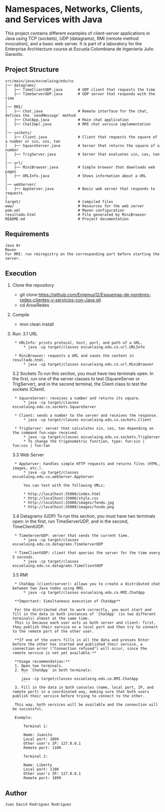 
# Namespaces, Networks, Clients, and Services with Java

This project contains different examples of client-server applications in Java using TCP (sockets), UDP (datagrams), RMI (remote method invocation), and a basic web server.
It is part of a laboratory for the Enterprise Architecture course at Escuela Colombiana de Ingeniería Julio Garavito.

## Project Structure

```plaintext
src/main/java/escuelaing/edu/co
│── datagrams/
│   ├── TimeClientUDP.java       # UDP client that requests the time
│   ├── TimeServerUDP.java       # UDP server that responds with the time
│
│── RMI/
│   ├── Chat.java                # Remote interface for the chat, defines the `sendMessage` method
│   ├── ChatApp.java             # Main chat application
│   ├── ChatImpl.java            # RMI chat service implementation
│
│── sockets/
│   ├── Client.java              # Client that requests the square of a number or sin, cos, tan
│   ├── SquareServer.java        # Server that returns the square of a number
│   ├── TrigServer.java          # Server that evaluates sin, cos, tan
│
│── url/
│   ├── MiniBrowser.java         # Simple browser that downloads web pages
│   ├── URLInfo.java             # Shows information about a URL
│
│── webServer/
│   ├── AppServer.java           # Basic web server that responds to requests
│
target/                          # Compiled files
www/                             # Resources for the web server
pom.xml                          # Maven configuration
resultado.html                   # File generated by MiniBrowser
README.md                        # Project documentation
```

## Requirements

    Java 8+
    Maven
    For RMI: run rmiregistry on the corresponding port before starting the server.

## Execution

1. Clone the repository

    * git clone https://github.com/Enigmus12/Esquemas-de-nombres-redes-clientes-y-servicios-con-Java.git
    * cd ArswRedes

2. Compile

    * mvn clean install

3. Run:
    3.1 URL

        * URLInfo: prints protocol, host, port, and path of a URL.
            * java -cp target/classes escuelaing.edu.co.url.URLInfo

        * MiniBrowser: requests a URL and saves the content in resultado.html.
            * java -cp target/classes escuelaing.edu.co.url.MiniBrowser

    3.2 Sockets
        To run this section, you must have two terminals open. In the first, run one of the server classes to test (SquareServer or TrigServer), and in the second terminal, the Client class to test the sockets (Client).

        * SquareServer: receives a number and returns its square.
            * java -cp target/classes escuelaing.edu.co.sockets.SquareServer  

        * Client: sends a number to the server and receives the response.
            * java -cp target/classes escuelaing.edu.co.sockets.Client 

        * TrigServer: server that calculates sin, cos, tan depending on the command fun:<op> received.
            * java -cp target/classes escuelaing.edu.co.sockets.TrigServer 
            * To change the trigonometric function, type: fun:sin | fun:cos | fun:tan

    3.3 Web Server

        * AppServer: handles simple HTTP requests and returns files (HTML, images, etc.).
            * java -cp target/classes escuelaing.edu.co.webServer.AppServer 

            You can test with the following URLs:

            * http://localhost:35000/index.html
            * http://localhost:35000/style.css
            * http://localhost:35000/images/fondo.jpg
            * http://localhost:35000/images/fondo.png

    3.4 Datagrams (UDP)
        To run this section, you must have two terminals open: in the first, run TimeServerUDP, and in the second, TimeClientUDP.

        * TimeServerUDP: server that sends the current time.
            * java -cp target/classes escuelaing.edu.co.datagrams.TimeServerUDP

        * TimeClientUDP: client that queries the server for the time every 5 seconds.
            * java -cp target/classes escuelaing.edu.co.datagrams.TimeClientUDP


    3.5 RMI

        * ChatApp (client/server): allows you to create a distributed chat between two Java nodes using RMI.
            * java -cp target/classes escuelaing.edu.co.RMI.ChatApp

        **Important: Simultaneous execution of ChatApp**

        For the distributed chat to work correctly, you must start and fill in the data in both instances of `ChatApp` (in two different terminals) almost at the same time.
        This is because each user acts as both server and client: first, they publish their service on a local port and then try to connect to the remote port of the other user.

        **If one of the users fills in all the data and presses Enter before the other has started and published their service, a connection error ("Connection refused") will occur, since the remote service is not yet available.**

        **Usage recommendation:**
        1. Open two terminals.
        2. Run `ChatApp` in both terminals:
           ```
           java -cp target/classes escuelaing.edu.co.RMI.ChatApp
           ```
        3. Fill in the data in both consoles (name, local port, IP, and remote port) in a coordinated way, making sure that both users publish their service before trying to connect to the other.

        This way, both services will be available and the connection will be successful.

        Example:

            Terminal 1:

            Name: Juanito
            Local port: 1099
            Other user's IP: 127.0.0.1
            Remote port: 1100

            Terminal 2:

            Name: Liberty
            Local port: 1100
            Other user's IP: 127.0.0.1
            Remote port: 1099


## Author
    Juan David Rodriguez Rodriguez
